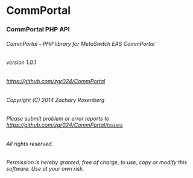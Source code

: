 CommPortal
==========

### CommPortal PHP API

###### CommPortal - PHP library for MetaSwitch EAS CommPortal
###### version 1.0.1
###### https://github.com/zgr024/CommPortal
###### Copyright (C) 2014 Zachary Rosenberg
###### Please submit problem or error reports to https://github.com/zgr024/CommPortal/issues  

###### All rights reserved.
###### Permission is hereby granted, free of charge, to use, copy or modify this software.  Use at your own risk.


